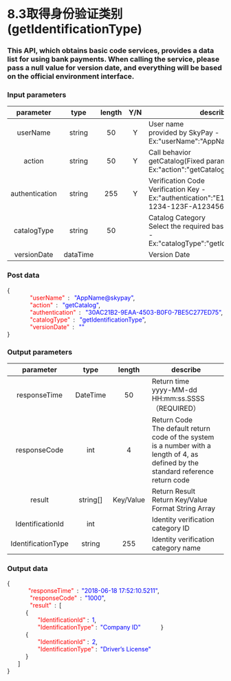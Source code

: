 # 8.3取得身份验证类别(getIdentificationType)
### This API, which obtains basic code services, provides a data list for using bank payments. When calling the service, please pass a null value for version date, and everything will be based on the official environment interface.

### Input parameters
| parameter                        |    type     | length   |Y/N |describe|
| :-------------------------: | :-----------: |:-----:|:----:|--------------------------------|   
|userName|string|50|Y|User name <br> provided by SkyPay - Ex:"userName":"AppName@skypay"|
|action|string|50|Y|Call behavior<br>getCatalog(Fixed parameter values)- Ex:"action":"getCatalog"|
|authentication |string |255|Y|Verification Code <br> Verification Key - Ex:"authentication":"E1234567-123C-1234-123F-A12345670"|
|catalogType |string|50||Catalog Category <br> Select the required base code category - Ex:"catalogType":"getIdentificationType"|
|versionDate |dataTime|||Version Date|

### Post data

{<br>
    <font color=red>&ensp;&ensp;&ensp;&ensp;"userName"</font> :  <font color=blue>"AppName@skypay"</font>,<br>
    <font color=red>&ensp;&ensp;&ensp;&ensp;"action"</font> :  <font color=blue>"getCatalog"</font>,<br>
    <font color=red>&ensp;&ensp;&ensp;&ensp;"authentication"</font> :  <font color=blue>"30AC21B2-9EAA-4503-B0F0-7BE5C277ED75"</font>,<br>
    <font color=red>&ensp;&ensp;&ensp;&ensp;"catalogType"</font> :  <font color=blue>"getIdentificationType"</font>,<br>
    <font color=red>&ensp;&ensp;&ensp;&ensp;"versionDate"</font> :  <font color=blue>""</font><br>
}



### Output parameters

| parameter                        |    type     | length   |describe|
| :-------------------------: | :-----------: |:-----:|--------------------------------|   
|responseTime  |DateTime|50|Return time <br> yyyy-MM-dd HH:mm:ss.SSSS（REQUIRED）|
|responseCode  |int|4|Return Code<br> The default return code of the system is a number with a length of 4, as defined by the standard reference return code|
|result |string[]|Key/Value|Return Result <br> Return Key/Value Format String Array|
|IdentificationId|int||Identity verification category ID|
|IdentificationType|string|255|Identity verification category name|


### Output data

{<br>
   <font color=red>&ensp;&ensp;&ensp;&ensp;"responseTime"</font> : <font color=blue>"2018-06-18 17:52:10.5211"</font>,<br>
    <font color=red>&ensp;&ensp;&ensp;&ensp;"responseCode"</font> : <font color=blue>"1000"</font>,<br>
    <font color=red>&ensp;&ensp;&ensp;&ensp;"result"</font> : [<br>
       { <br>
       <font color=red>&ensp;&ensp;&ensp;&ensp;"IdentificationId"</font> : <font color=blue>1</font>,<br>
       <font color=red>&ensp;&ensp;&ensp;&ensp;"IdentificationType"</font> : <font color=blue>"Company ID"</font>
       }<br>
       { <br>
       <font color=red>&ensp;&ensp;&ensp;&ensp;"IdentificationId"</font> : <font color=blue>2</font>,<br>
       <font color=red>&ensp;&ensp;&ensp;&ensp;"IdentificationType"</font> : <font color=blue>"Driver’s License"</font><br>
       }<br>
    ]<br>
}
